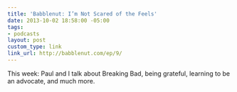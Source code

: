 ```yaml
---
title: 'Babblenut: I’m Not Scared of the Feels'
date: 2013-10-02 18:58:00 -05:00
tags:
- podcasts
layout: post
custom_type: link
link_url: http://babblenut.com/ep/9/
---
```


This week: Paul and I talk about Breaking Bad, being grateful, learning to be an advocate, and much more.
